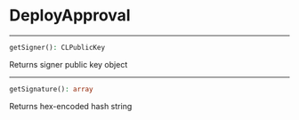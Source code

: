 # DeployApproval

---
```php
getSigner(): CLPublicKey
```
Returns signer public key object

---
```php
getSignature(): array
```
Returns hex-encoded hash string
